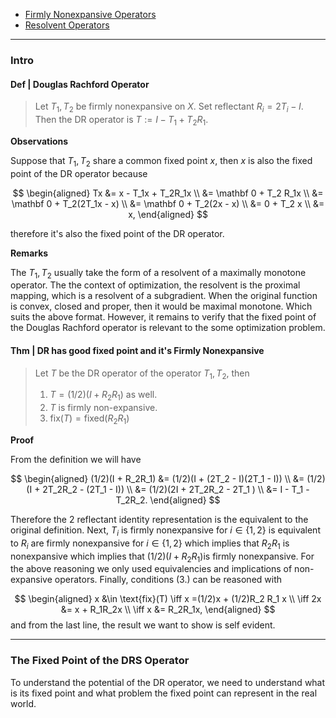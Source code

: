 - [Firmly Nonexpansive Operators](../Operators%20Theory/Firmly%20Nonexpansive%20Operators.md)
- [Resolvent Operators](../Operators%20Theory/Resolvent%20Operators.md)
---
### **Intro**

#### **Def | Douglas Rachford Operator**
> Let $T_1, T_2$ be firmly nonexpansive on $X$. Set reflectant $R_i = 2T_i - I$. Then the DR operator is $T:= I - T_1 + T_2 R_1$. 

**Observations**

Suppose that $T_1, T_2$ share a common fixed point $x$, then $x$ is also the fixed point of the DR operator because 

$$
\begin{aligned}
    Tx &= x - T_1x + T_2R_1x
    \\
    &= \mathbf 0 + T_2 R_1x 
    \\
    &= \mathbf 0 + T_2(2T_1x - x)
    \\
    &= \mathbf 0 + T_2(2x - x)
    \\
    &= 0 + T_2 x 
    \\
    &= x, 
\end{aligned}
$$

therefore it's also the fixed point of the DR operator. 

**Remarks**

The $T_1, T_2$ usually take the form of a resolvent of a maximally monotone operator. 
The the context of optimization, the resolvent is the proximal mapping, which is a resolvent of a subgradient. 
When the original function is convex, closed and proper, then it would be maximal monotone. 
Which suits the above format. 
However, it remains to verify that the fixed point of the Douglas Rachford operator is relevant to the some optimization problem. 


#### **Thm | DR has good fixed point and it's Firmly Nonexpansive**
> Let $T$ be the DR operator of the operator $T_1, T_2$, then 
> 1. $T = (1/2)(I + R_2 R_1)$ as well. 
> 2. $T$ is firmly non-expansive. 
> 3. $\text{fix}(T) = \text{fixed}(R_2R_1)$

**Proof**

From the definition we will have 

$$
\begin{aligned}
    (1/2)(I + R_2R_1) &= (1/2)(I + (2T_2 - I)(2T_1 - I))
    \\
    &= (1/2)(I + 2T_2R_2 - (2T_1 - I))
    \\
    &= (1/2)(2I + 2T_2R_2 - 2T_1 )
    \\
    &= I - T_1 - T_2R_2. 
\end{aligned}
$$

Therefore the 2 reflectant identity representation is the equivalent to the original definition. 
Next, $T_i$ is firmly nonexpansive for $i \in \{1, 2\}$ is equivalent to $R_i$ are firmly nonexpansive for $i \in \{1, 2\}$ which implies that $R_2R_1$ is nonexpansive which implies that $(1/2)(I + R_2 R_1)$is firmly nonexpansive. 
For the above reasoning we only used equivalencies and implications of non-expansive operators. 
Finally, conditions (3.) can be reasoned with 

$$
\begin{aligned}
    x &\in \text{fix}(T) \iff x  =(1/2)x + (1/2)R_2 R_1 x
    \\
    \iff 
    2x &= x + R_1R_2x
    \\
    \iff 
    x &= R_2R_1x, 
\end{aligned}
$$
and from the last line, the result we want to show is self evident. 

---
### **The Fixed Point of the DRS Operator**

To understand the potential of the DR operator, we need to understand what is its fixed point and what problem the fixed point can represent in the real world. 